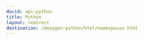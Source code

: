 ```yaml
---
docid: api-python
title: Python
layout: redirect
destination: /doxygen-python/html/namespaces.html
---
```

